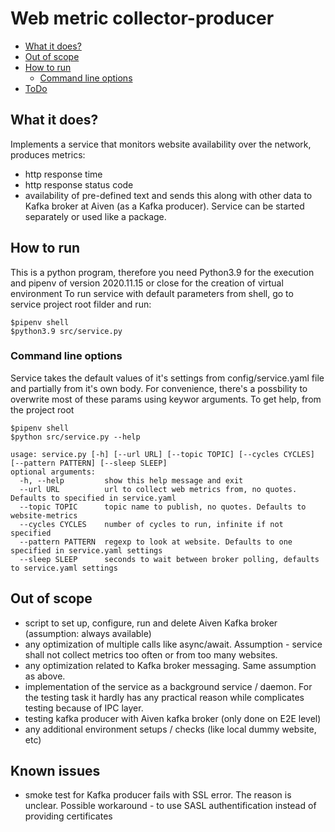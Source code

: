 # Web metric collector-producer

- [What it does?](#what-it-does)
- [Out of scope](#out-of-scope)
- [How to run](#how-to-run)
  - [Command line options](#command-line-options)
- [ToDo](#todo)

## What it does?
Implements a service that monitors website availability over the network, produces metrics:
- http response time
- http response status code
- availability of pre-defined text
and sends this along with other data to Kafka broker at Aiven (as a Kafka producer).
Service can be started separately or used like a package.

## How to run
This is a python program, therefore you need Python3.9 for the execution and pipenv of version 2020.11.15 or close
for the creation of virtual environment
To run service with default parameters from shell, go to service project root filder and run:
```console
$pipenv shell
$python3.9 src/service.py
```

### Command line options
Service takes the default values of it's settings from config/service.yaml file and partially from it's own body.
For convenience, there's a possbility to overwrite most of these params using keywor arguments.
To get help, from the project root
```console
$pipenv shell
$python src/service.py --help

usage: service.py [-h] [--url URL] [--topic TOPIC] [--cycles CYCLES] [--pattern PATTERN] [--sleep SLEEP]
optional arguments:
  -h, --help         show this help message and exit
  --url URL          url to collect web metrics from, no quotes. Defaults to specified in service.yaml
  --topic TOPIC      topic name to publish, no quotes. Defaults to website-metrics
  --cycles CYCLES    number of cycles to run, infinite if not specified
  --pattern PATTERN  regexp to look at website. Defaults to one specified in service.yaml settings
  --sleep SLEEP      seconds to wait between broker polling, defaults to service.yaml settings
```

## Out of scope
- script to set up, configure, run and delete Aiven Kafka broker (assumption: always available)
- any optimization of multiple calls like async/await. Assumption - service shall
not collect metrics too often or from too many websites.
- any optimization related to Kafka broker messaging. Same assumption as above.
- implementation of the service as a background service / daemon. For the testing task
it hardly has any practical reason while complicates testing because of IPC layer.
- testing kafka producer with Aiven kafka broker (only done on E2E level)
- any additional environment setups / checks (like local dummy website, etc)

## Known issues
- smoke test for Kafka producer fails with SSL error. The reason is unclear. Possible workaround -
to use SASL authentification instead of providing certificates
